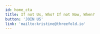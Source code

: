 ```yaml
---
id: home_cta
title: If not Us, Who? If not Now, When?
button: 'JOIN US'
link: 'mailto:kristine@threefold.io'
---
```

